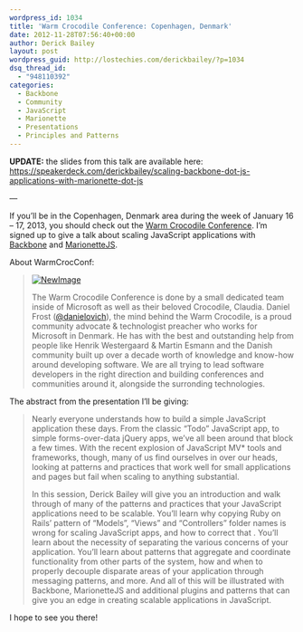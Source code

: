 ```yaml
---
wordpress_id: 1034
title: 'Warm Crocodile Conference: Copenhagen, Denmark'
date: 2012-11-28T07:56:40+00:00
author: Derick Bailey
layout: post
wordpress_guid: http://lostechies.com/derickbailey/?p=1034
dsq_thread_id:
  - "948110392"
categories:
  - Backbone
  - Community
  - JavaScript
  - Marionette
  - Presentations
  - Principles and Patterns
---
```

**UPDATE:** the slides from this talk are available here: <https://speakerdeck.com/derickbailey/scaling-backbone-dot-js-applications-with-marionette-dot-js>

&#8212;

If you&#8217;ll be in the Copenhagen, Denmark area during the week of January 16 &#8211; 17, 2013, you should check out the [Warm Crocodile Conference](http://warmcrocconf.net/). I&#8217;m signed up to give a talk about scaling JavaScript applications with [Backbone](http://backbonejs.org/) and [MarionetteJS](http://marionettejs.com/). 

About WarmCrocConf:

> [<img title="NewImage.png" src="http://lostechies.com/content/derickbailey/uploads/2012/11/NewImage.png" alt="NewImage" border="0" />](http://warmcrocconf.net/)
> 
> The Warm Crocodile Conference is done by a small dedicated team inside of Microsoft as well as their beloved Crocodile, Claudia. Daniel Frost ([@danielovich](https://twitter.com/danielovich)), the mind behind the Warm Crocodile, is a proud community advocate & technologist preacher who works for Microsoft in Denmark. He has with the best and outstanding help from people like Henrik Westergaard & Martin Esmann and the Danish community built up over a decade worth of knowledge and know-how around developing software. We are all trying to lead software developers in the right direction and building conferences and communities around it, alongside the surronding technologies.

The abstract from the presentation I&#8217;ll be giving:

> Nearly everyone understands how to build a simple JavaScript application these days. From the classic &#8220;Todo&#8221; JavaScript app, to simple forms-over-data jQuery apps, we&#8217;ve all been around that block a few times. With the recent explosion of JavaScript MV* tools and frameworks, though, many of us find ourselves in over our heads, looking at patterns and practices that work well for small applications and pages but fail when scaling to anything substantial.
> 
> In this session, Derick Bailey will give you an introduction and walk through of many of the patterns and practices that your JavaScript applications need to be scalable. You&#8217;ll learn why copying Ruby on Rails&#8217; pattern of &#8220;Models&#8221;, &#8220;Views&#8221; and &#8220;Controllers&#8221; folder names is wrong for scaling JavaScript apps, and how to correct that . You&#8217;ll learn about the necessity of separating the various concerns of your application. You&#8217;ll learn about patterns that aggregate and coordinate functionality from other parts of the system, how and when to properly decouple disparate areas of your application through messaging patterns, and more. And all of this will be illustrated with Backbone, MarionetteJS and additional plugins and patterns that can give you an edge in creating scalable applications in JavaScript.

I hope to see you there!